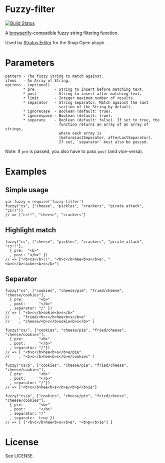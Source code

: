 # Fuzzy-filter

[![Build Status](https://secure.travis-ci.org/stratuseditor/fuzzy-filter.png)](http://travis-ci.org/stratuseditor/fuzzy-filter)

A [browserify](https://github.com/substack/node-browserify)-compatible
fuzzy string filtering function.

Used by [Stratus Editor](http://stratuseditor.com/) for the Snap Open plugin.

# Parameters

    pattern - The fuzzy String to match against.
    items   - An Array of String.
    options - (optional)
            * pre         - String to insert before matching text.
            * post        - String to insert after matching text.
            * limit       - Integer maximum number of results.
            * separator   - String separator. Match against the last
                            section of the String by default.
            * ignorecase  - Boolean (default: true).
            * ignorespace - Boolean (default: true).
            * separate    - Boolean (default: false). If set to true, the
                            function returns an array of an array of strings,
                            where each array is
                            [beforeLastSeparator, afterLastSeparator].
                            If set, `separator` must also be passed.

Note: If `pre` is passed, you also have to pass `post` (and vice-versa).

# Examples
## Simple usage

    var fuzzy = require('fuzzy-filter')
    fuzzy("cs", ["cheese", "pickles", "crackers", "pirate attack", "cs!!"])
    // => ["cs!!", "cheese", "crackers"]

## Highlight match

    fuzzy("cs", ["cheese", "pickles", "crackers", "pirate attack", "cs!!"],
      { pre:  "<b>"
      , post: "</b>" })
    // => ["<b>cs</b>!!", "<b>c</b>hee<b>s</b>e", "<b>c</b>racker<b>s</b>"]

## Separator

    fuzzy("cs", ["cookies", "cheese/pie", "fried/cheese", "cheese/cookies"],
      { pre:       "<b>"
      , post:      "</b>"
      , separator: "/" })
    // => [ "<b>c</b>ookie<b>s</b>"
    //    , "fried/<b>c</b>hee<b>s</b>e"
    //    , "cheese/<b>c</b>ookie<b>s</b>" ]

    fuzzy("cs/", ["cookies", "cheese/pie", "fried/cheese", "cheese/cookies"],
      { pre:       "<b>"
      , post:      "</b>"
      , separator: "/"})
    // => [ "<b>c</b>hee<b>s</b>e/pie"
    //    , "<b>c</b>hee<b>s</b>e/cookies" ]
  
    fuzzy("cs/p", ["cookies", "cheese/pie", "fried/cheese", "cheese/cookies"],
      { pre:       "<b>"
      , post:      "</b>"
      , separator: "/"})
    // => ["<b>c</b>hee<b>s</b>e/<b>p</b>ie"]
  
    fuzzy("cs/p", ["cookies", "cheese/pie", "fried/cheese", "cheese/cookies"],
      { pre:       "<b>"
      , post:      "</b>"
      , separator: "/"
      , separate:  true })
    // => [ ["<b>c</b>hee<b>s</b>e", "<b>p</b>ie"] ]


# License
See LICENSE.

